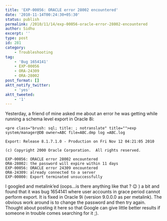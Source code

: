```yaml
---
title: 'EXP-00056: ORACLE error 28002 encountered'
date: '2010-11-14T00:24:30+05:30'
status: publish
permalink: /2010/11/14/exp-00056-oracle-error-28002-encountered
author: Sidhu
excerpt: ''
type: post
id: 281
category:
    - Troubleshooting
tag:
    - 'Bug 1654141'
    - EXP-00056
    - ORA-24309
    - ORA-28002
post_format: []
aktt_notify_twitter:
    - 'yes'
aktt_tweeted:
    - '1'
---
```

Yesterday, a friend of mine asked me about an error he was getting while running a schema level export in Oracle 8i:

```
<pre class="brush: sql; title: ; notranslate" title="">exp system/manager@DB owner=ABC file=ABC.dmp log =ABC.log

Export: Release 8.1.7.1.0 - Production on Fri Nov 12 04:21:05 2010

(c) Copyright 2000 Oracle Corporation.  All rights reserved.

EXP-00056: ORACLE error 28002 encountered
ORA-28002: the password will expire within 11 days
EXP-00056: ORACLE error 24309 encountered
ORA-24309: already connected to a server
EXP-00000: Export terminated unsuccessfully
```

I googled and metalink’ed (oops…is there anything like that ? 😉 ) a bit and found that it was bug 1654141 where user accounts in grace period cannot perform export. It is fixed in Oracle 9i (version 9.0.0.0 as per metalink). The obvious work around is to change the password and then try again. Thought about posting it here so that Google can give little better results if someone in trouble comes searching for it ;).
